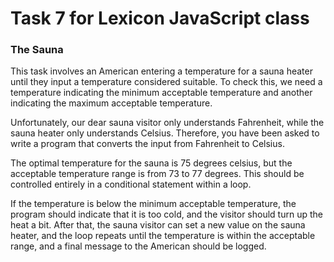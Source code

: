 # Task 7 for Lexicon JavaScript class


### The Sauna

This task involves an American entering a temperature for a sauna heater until they input a temperature considered suitable. To check this, we need a temperature indicating the minimum acceptable temperature and another indicating the maximum acceptable temperature.

Unfortunately, our dear sauna visitor only understands Fahrenheit, while the sauna heater only understands Celsius. Therefore, you have been asked to write a program that converts the input from Fahrenheit to Celsius.

The optimal temperature for the sauna is 75 degrees celsius, but the acceptable temperature range is from 73 to 77 degrees. This should be controlled entirely in a conditional statement within a loop.

If the temperature is below the minimum acceptable temperature, the program should indicate that it is too cold, and the visitor should turn up the heat a bit. After that, the sauna visitor can set a new value on the sauna heater, and the loop repeats until the temperature is within the acceptable range, and a final message to the American should be logged.